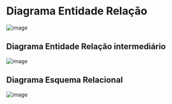 # Diagrama Entidade Relação

![image](https://github.com/tads-cnat/qajuda/assets/112009958/dcfc1175-80f0-445b-8d47-b84cf5e69e2c)

## Diagrama Entidade Relação intermediário

![image](https://github.com/tads-cnat/qajuda/assets/112009958/ee36f60e-d79d-4ccc-833b-baf7fb0e00b4)

## Diagrama Esquema Relacional

![image](https://ibb.co/xDwJYWr)
